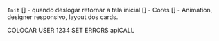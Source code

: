`Init`
[] - quando deslogar retornar a tela inicial
[] - Cores
[] - Animation, designer responsivo, layout dos cards.

COLOCAR USER 1234
SET ERRORS apiCALL
